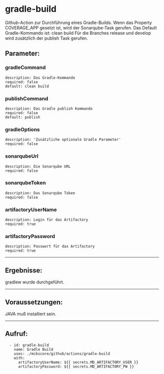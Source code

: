 # gradle-build

Github-Action zur Durchführung eines Gradle-Builds. Wenn das Property COVERAGE_APP gesetzt ist, wird der Sonarqube-Task gerufen.
Das Default Gradle-Kommando ist: clean build
Für die Branches release und develop wird zusätzlich der publish Task gerufen.

## Parameter:
### gradleCommand
    description: Das Gradle-Kommando
    required: false
    default: clean build
### publishCommand
    description: Das Gradle publish Kommando
    required: false
    default: publish
### gradleOptions
    description: 'Zusätzliche optionale Gradle Parameter'
    required: false
### sonarqubeUrl
    description: Die Sonarqube URL
    required: false
### sonarqubeToken
    description: Das Sonarqube Token
    required: false
### artifactoryUserName
    description: Login für das Artifactory
    required: true
### artifactoryPassword
    description: Passwort für das Artifactory
    required: true

---

## Ergebnisse:

gradlew wurde durchgeführt.

---

## Voraussetzungen:

JAVA muß installiert sein.

---

## Aufruf:

      - id: gradle-build
        name: Gradle Build
        uses: ./mcbscore/github/actions/gradle-build
        with:
          artifactoryUserName: ${{ secrets.MD_ARTIFACTORY_USER }}
          artifactoryPassword: ${{ secrets.MD_ARTIFACTORY_PW }}

